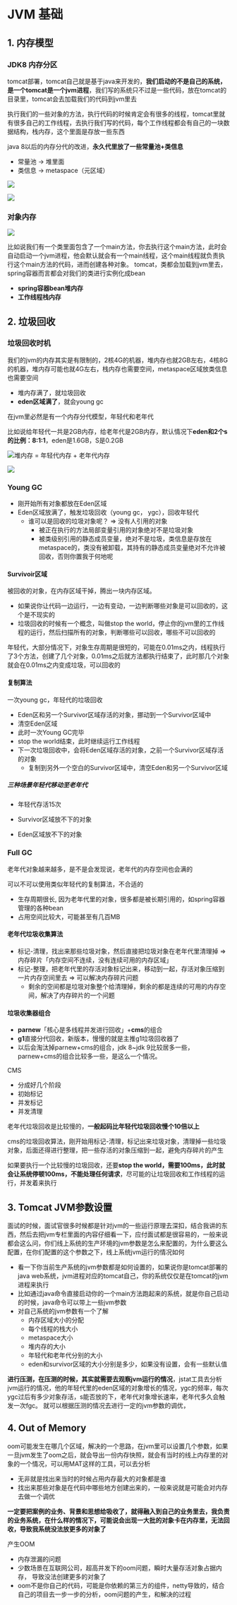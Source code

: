 # JVM 基础

## 1. 内存模型

### JDK8 内存分区

tomcat部署，tomcat自己就是基于java来开发的，**我们启动的不是自己的系统，是一个tomcat是一个jvm进程**，我们写的系统只不过是一些代码，放在tomcat的目录里，tomcat会去加载我们的代码到jvm里去

执行我们的一些对象的方法，执行代码的时候肯定会有很多的线程，tomcat里就有很多自己的工作线程，去执行我们写的代码，每个工作线程都会有自己的一块数据结构，栈内存，这个里面是存放一些东西

java 8以后的内存分代的改进，**永久代里放了一些常量池+类信息**

+ 常量池 -> 堆里面
+ 类信息 -> metaspace（元区域）

![](../images/jvm-core1.png)



![](../images/jvm-core2.png)



### 对象内存

![](../images/jvm-core3.png)

比如说我们有一个类里面包含了一个main方法，你去执行这个main方法，此时会自动启动一个jvm进程，他会默认就会有一个main线程，这个main线程就负责执行这个main方法的代码，进而创建各种对象。 tomcat，类都会加载到jvm里去，spring容器而言都会对我们的类进行实例化成bean

+ **spring容器bean堆内存**
+ **工作线程栈内存**



## 2. 垃圾回收

### 垃圾回收时机

我们的jvm的内存其实是有限制的，2核4G的机器，堆内存也就2GB左右，4核8G的机器，堆内存可能也就4G左右，栈内存也需要空间，metaspace区域放类信息也需要空间

+ 堆内存满了，就垃圾回收
+ **eden区域满了**，就会young gc

在jvm里必然是有一个内存分代模型，年轻代和老年代

比如说给年轻代一共是2GB内存，给老年代是2GB内存，默认情况下**eden和2个s的比例：8:1:1**，eden是1.6GB，S是0.2GB

![](../images/jvm-core4.png)堆内存 = 年轻代内存 + 老年代内存

![](../images/jvm-core5.png)

### Young GC

- 刚开始所有对象都放在Eden区域
- Eden区域放满了，触发垃圾回收（young gc， ygc），回收年轻代
  - 谁可以是回收的垃圾对象呢？ ⇒ 没有人引用的对象
    - 被正在执行的方法局部变量引用的对象绝对不是垃圾对象
    - 被类级别引用的静态成员变量，绝对不是垃圾，类信息是存放在metaspace的，类没有被卸载，其持有的静态成员变量绝对不允许被回收，否则你置我于何地呢

#### Survivoir区域

被回收的对象，在内存区域干掉，腾出一块内存区域。

- 如果说你让代码一边运行，一边有变动，一边判断哪些对象是可以回收的，这个是不现实的
- 垃圾回收的时候有一个概念，叫做stop the world，停止你的jvm里的工作线程的运行，然后扫描所有的对象，判断哪些可以回收，哪些不可以回收的

年轻代，大部分情况下，对象生存周期是很短的，可能在0.01ms之内，线程执行了3个方法，创建了几个对象，0.01ms之后就方法都执行结束了，此时那几个对象就会在0.01ms之内变成垃圾，可以回收的

#### 复制算法

一次young gc，年轻代的垃圾回收

- Eden区和另一个Survivor区域存活的对象，挪动到一个Survivor区域中
- 清空Eden区域
- 此时一次Young GC完毕
- stop the world结束，此时继续运行工作线程
- 下一次垃圾回收中，会将Eden区域存活的对象，之前一个Survivor区域存活的对象
  - 复制到另外一个空白的Survivor区域中，清空Eden和另一个Survivor区域

##### 三种场景年轻代移动至老年代

- 年轻代存活15次
- Survivor区域放不下的对象

- Eden区域放不下的对象

### Full GC

老年代对象越来越多，是不是会发现说，老年代的内存空间也会满的

可以不可以使用类似年轻代的复制算法，不合适的
- 生存周期很长, 因为老年代里的对象，很多都是被长期引用的，如spring容器管理的各种bean
- 占用空间比较大，可能甚至有几百MB

#### 老年代垃圾收集算法

- 标记-清理，找出来那些垃圾对象，然后直接把垃圾对象在老年代里清理掉 ⇒ 内存碎片「内存空间不连续，没有连续可用的内存区域」
- 标记-整理，把老年代里的存活对象标记出来，移动到一起，存活对象压缩到一片内存空间里去 ⇒ 可以解决内存碎片问题
  - 剩余的空间都是垃圾对象整个给清理掉，剩余的都是连续的可用的内存空间，解决了内存碎片的一个问题

#### 垃圾收集器组合

- **parnew**「核心是多线程并发进行回收」+**cms**的组合
- **g1**直接分代回收，新版本，慢慢的就是主推g1垃圾回收器了
- 以后会淘汰掉parnew+cms的组合，jdk 8~jdk 9比较居多一些，parnew+cms的组合比较多一些，是这么一个情况。

CMS

- 分成好几个阶段
- 初始标记
- 并发标记
- 并发清理

老年代垃圾回收是比较慢的，**一般起码比年轻代垃圾回收慢个10倍以上**

cms的垃圾回收算法，刚开始用标记-清理，标记出来垃圾对象，清理掉一些垃圾对象，后面还得进行整理，把一些存活的对象压缩到一起，避免内存碎片的产生

如果要执行一个比较慢的垃圾回收，还要**stop the world，需要100ms，此时就会让系统停顿100ms，不能处理任何请求**，尽可能的让垃圾回收和工作线程的运行，并发着来执行



## 3. Tomcat JVM参数设置

面试的时候，面试官很多时候都是针对jvm的一些运行原理去深扣，结合我讲的东西，然后去把jvm专栏里面的内容仔细看一下，应付面试都是很容易的，一般来说都会这么问，你们线上系统的生产环境的jvm参数是怎么来配置的，为什么要这么配置，在你们配置的这个参数之下，线上系统jvm运行的情况如何

- 看一下你当前生产系统的jvm参数都是如何设置的，如果说你是tomcat部署的java web系统，jvm进程对应的tomcat自己，你的系统仅仅是在tomcat的jvm进程来执行
- 比如通过java命令直接启动你的一个main方法跑起来的系统，就是你自己启动的时候，java命令可以带上一些jvm参数
- 对自己系统的jvm参数有一个了解
  - 内存区域大小的分配
  - 每个线程的栈大小
  - metaspace大小
  - 堆内存的大小
  - 年轻代和老年代分别的大小
  - eden和survivor区域的大小分别是多少，如果没有设置，会有一些默认值

**进行压测，在压测的时候，其实就需要去观察jvm运行的情况**，jstat工具去分析jvm运行的情况，他的年轻代里的eden区域的对象增长的情况，ygc的频率，每次ygc过后有多少对象存活，s能否放的下，老年代对象增长速率，老年代多久会触发一次fgc。 就可以根据压测的情况去进行一定的jvm参数的调优，



## 4. Out of Memory

oom可能发生在哪几个区域，解决的一个思路，在jvm里可以设置几个参数，如果一旦jvm发生了oom之后，就会导出一份内存快照，就会有当时的线上内存里的对象的一个情况，可以用MAT这样的工具，可以去分析

- 无非就是找出来当时的时候占用内存最大的对象都是谁
- 找出来那些对象是在代码中哪些地方创建出来的，一般来说就是可能会对内存去做一个调优

**一定要把案例的业务、背景和思想给吸收了，就得融入到自己的业务里去，我负责的业务系统，在什么样的情况下，可能说会出现一大批的对象卡在内存里，无法回收，导致我系统没法放更多的对象了**

产生OOM

- 内存泄漏的问题
- 少数场景在互联网公司，超高并发下的oom问题，瞬时大量存活对象占据内存， 导致没法创建更多的对象了
- oom不是你自己的代码，可能是你依赖的第三方的组件，netty导致的，结合自己的项目去一步一步的分析，oom问题的产生，和解决的过程




